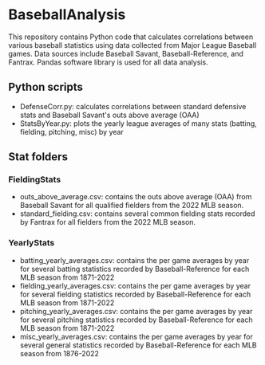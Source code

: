# BaseballAnalysis
This repository contains Python code that calculates correlations between various baseball statistics using data collected from Major League Baseball games. Data sources include Baseball Savant, Baseball-Reference, and Fantrax. Pandas software library is used for all data analysis.

## Python scripts
- DefenseCorr.py: calculates correlations between standard defensive stats and Baseball Savant's outs above average (OAA)
- StatsByYear.py: plots the yearly league averages of many stats (batting, fielding, pitching, misc) by year

## Stat folders
### FieldingStats
- outs_above_average.csv: contains the outs above average (OAA) from Baseball Savant for all qualified fielders from the 2022 MLB season.
- standard_fielding.csv: contains several common fielding stats recorded by Fantrax for all fielders from the 2022 MLB season.

### YearlyStats
- batting_yearly_averages.csv: contains the per game averages by year for several batting statistics recorded by Baseball-Reference for each MLB season from 1871-2022
- fielding_yearly_averages.csv: contains the per game averages by year for several fielding statistics recorded by Baseball-Reference for each MLB season from 1871-2022
- pitching_yearly_averages.csv: contains the per game averages by year for several pitching statistics recorded by Baseball-Reference for each MLB season from 1871-2022
- misc_yearly_averages.csv: contains the per game averages by year for several general statistics recorded by Baseball-Reference for each MLB season from 1876-2022